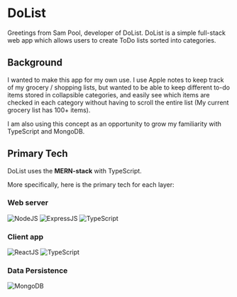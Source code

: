 # DoList

Greetings from Sam Pool, developer of DoList. DoList is a simple full-stack web app which allows users to create ToDo lists sorted into categories.

## Background

I wanted to make this app for my own use. I use Apple notes to keep track of my grocery / shopping lists, but wanted to be able to keep different to-do items stored in collapsible categories, and easily see which items are checked in each category without having to scroll the entire list (My current grocery list has 100+ items).

I am also using this concept as an opportunity to grow my familiarity with TypeScript and MongoDB. 

## Primary Tech

DoList uses the **MERN-stack** with TypeScript.

More specifically, here is the primary tech for each layer:

### Web server
![NodeJS](https://img.shields.io/badge/Node.js-339933?style=for-the-badge&logo=nodedotjs&logoColor=white)
![ExpressJS](https://img.shields.io/badge/Express.js-000000?style=for-the-badge&logo=express&logoColor=white)
![TypeScript](https://img.shields.io/badge/TypeScript-007ACC?style=for-the-badge&logo=typescript&logoColor=white)

### Client app
![ReactJS](https://img.shields.io/badge/React-20232A?style=for-the-badge&logo=react&logoColor=61DAFB)
![TypeScript](https://img.shields.io/badge/TypeScript-007ACC?style=for-the-badge&logo=typescript&logoColor=white)


### Data Persistence
![MongoDB](https://img.shields.io/badge/MongoDB-4EA94B?style=for-the-badge&logo=mongodb&logoColor=white)